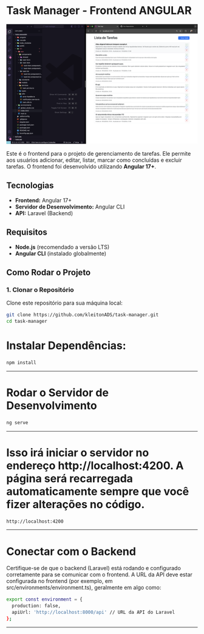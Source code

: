 # Task Manager - Frontend ANGULAR

<img src="https://github.com/kleitonADS/task-manager/blob/main/coverf.png"  width="800px" alt="Screenshot Profile" />


Este é o frontend para o projeto de gerenciamento de tarefas. Ele permite aos usuários adicionar, editar, listar, marcar como concluídas e excluir tarefas. O frontend foi desenvolvido utilizando **Angular 17+**.

## Tecnologias

- **Frontend:** Angular 17+
- **Servidor de Desenvolvimento:** Angular CLI
- **API:** Laravel (Backend)

## Requisitos

- **Node.js** (recomendado a versão LTS)
- **Angular CLI** (instalado globalmente)

## Como Rodar o Projeto

### 1. Clonar o Repositório

Clone este repositório para sua máquina local:

```bash
git clone https://github.com/kleitonADS/task-manager.git
cd task-manager
```



# Instalar Dependências:
```bash
npm install

```

---

# Rodar o Servidor de Desenvolvimento
```bash
ng serve


```

---

# Isso irá iniciar o servidor no endereço http://localhost:4200. A página será recarregada automaticamente sempre que você fizer alterações no código.
```bash
http://localhost:4200

```

---

# Conectar com o Backend
Certifique-se de que o backend (Laravel) está rodando e configurado corretamente para se comunicar com o frontend. A URL da API deve estar configurada no frontend (por exemplo, em src/environments/environment.ts), geralmente em algo como:
```bash
export const environment = {
  production: false,
  apiUrl: 'http://localhost:8000/api' // URL da API do Laravel
};


```

---


